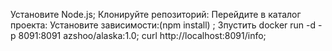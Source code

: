 Установите Node.js;
Клонируйте репозиторий:
Перейдите в каталог проекта:
Установите зависимости:(npm install) ;
Зпустить docker run -d -p 8091:8091 azshoo/alaska:1.0;
curl http://localhost:8091/info;

